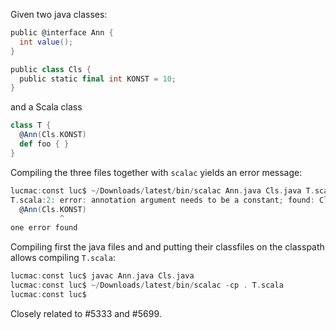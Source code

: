 Given two java classes:

```scala
public @interface Ann {
  int value();
}
```

```scala
public class Cls {
  public static final int KONST = 10;
}
```

and a Scala class

```scala
class T {
  @Ann(Cls.KONST)
  def foo { }
}
```

Compiling the three files together with `scalac` yields an error message:

```scala
lucmac:const luc$ ~/Downloads/latest/bin/scalac Ann.java Cls.java T.scala 
T.scala:2: error: annotation argument needs to be a constant; found: Cls.KONST
  @Ann(Cls.KONST)
           ^
one error found
```

Compiling first the java files and and putting their classfiles on the classpath allows compiling `T.scala`:

```scala
lucmac:const luc$ javac Ann.java Cls.java 
lucmac:const luc$ ~/Downloads/latest/bin/scalac -cp . T.scala 
lucmac:const luc$ 
```
Closely related to #5333 and #5699.
